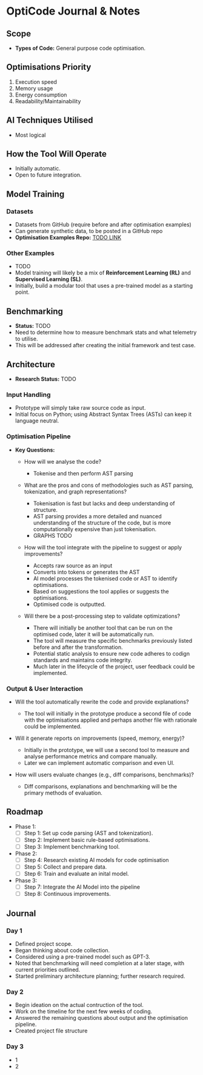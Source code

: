 # OptiCode Journal & Notes

## Scope

- **Types of Code:** General purpose code optimisation.

## Optimisations Priority

1. Execution speed
2. Memory usage
3. Energy consumption
4. Readability/Maintainability

## AI Techniques Utilised

- Most logical

## How the Tool Will Operate

- Initially automatic.
- Open to future integration.

## Model Training

### Datasets

- Datasets from GitHub (require before and after optimisation examples)
- Can generate synthetic data, to be posted in a GitHub repo
- **Optimisation Examples Repo:** [TODO LINK](#)

### Other Examples

- TODO
- Model training will likely be a mix of **Reinforcement Learning (RL)** and **Supervised Learning (SL)**.
- Initially, build a modular tool that uses a pre-trained model as a starting point.

## Benchmarking

- **Status:** TODO
- Need to determine how to measure benchmark stats and what telemetry to utilise.
- This will be addressed after creating the initial framework and test case.

## Architecture

- **Research Status:** TODO

### Input Handling

- Prototype will simply take raw source code as input.
- Initial focus on Python; using Abstract Syntax Trees (ASTs) can keep it language neutral.

### Optimisation Pipeline

- **Key Questions:**

  - How will we analyse the code?

    - Tokenise and then perform AST parsing

  - What are the pros and cons of methodologies such as AST parsing, tokenization, and graph representations?

    - Tokenisation is fast but lacks and deep understanding of structure.
    - AST parsing provides a more detailed and nuanced understanding of the structure of the code, but is more computationally expensive than just tokenisation.
    - GRAPHS TODO

  - How will the tool integrate with the pipeline to suggest or apply improvements?

    - Accepts raw source as an input
    - Converts into tokens or generates the AST
    - AI model processes the tokenised code or AST to identify optimisations.
    - Based on suggestions the tool applies or suggests the optimisations.
    - Optimised code is outputted.

  - Will there be a post-processing step to validate optimizations?

    - There will initially be another tool that can be run on the optimised code, later it will be automatically run.
    - The tool will measure the specific benchmarks previously listed before and after the transformation.
    - Potential static analysis to ensure new code adheres to codign standards and maintains code integrity.
    - Much later in the lifecycle of the project, user feedback could be implemented.

### Output & User Interaction

- Will the tool automatically rewrite the code and provide explanations?

  - The tool will initially in the prototype produce a second file of code with the optimisations applied and perhaps another file with rationale could be implemented.

- Will it generate reports on improvements (speed, memory, energy)?

  - Initially in the prototype, we will use a second tool to measure and analyse performance metrics and compare manually.
  - Later we can implement automatic comparison and even UI.

- How will users evaluate changes (e.g., diff comparisons, benchmarks)?

  - Diff comparisons, explanations and benchmarking will be the primary methods of evaluation.

## Roadmap

- Phase 1:
  - [ ] Step 1: Set up code parsing (AST and tokenization).
  - [ ] Step 2: Implement basic rule-based optimisations.
  - [ ] Step 3: Implement benchmarking tool.
- Phase 2:
  - [ ] Step 4: Research existing AI models for code optimisation
  - [ ] Step 5: Collect and prepare data.
  - [ ] Step 6: Train and evaluate an inital model.
- Phase 3:
  - [ ] Step 7: Integrate the AI Model into the pipeline
  - [ ] Step 8: Continuous improvements.

## Journal

### Day 1

- Defined project scope.
- Began thinking about code collection.
- Considered using a pre-trained model such as GPT-3.
- Noted that benchmarking will need completion at a later stage, with current priorities outlined.
- Started preliminary architecture planning; further research required.

### Day 2

- Begin ideation on the actual contruction of the tool.
- Work on the timeline for the next few weeks of coding.
- Answered the remaining questions about output and the optimisation pipeline.
- Created project file structure

### Day 3

- 1
- 2
